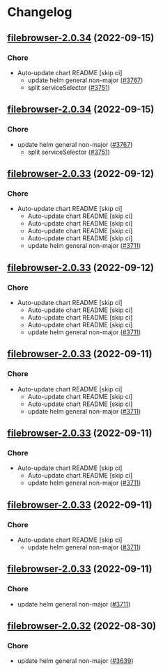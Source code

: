 # Changelog



## [filebrowser-2.0.34](https://github.com/truecharts/charts/compare/filebrowser-2.0.33...filebrowser-2.0.34) (2022-09-15)

### Chore

- Auto-update chart README [skip ci]
  - update helm general non-major ([#3767](https://github.com/truecharts/charts/issues/3767))
  - split serviceSelector ([#3751](https://github.com/truecharts/charts/issues/3751))




## [filebrowser-2.0.34](https://github.com/truecharts/charts/compare/filebrowser-2.0.33...filebrowser-2.0.34) (2022-09-15)

### Chore

- update helm general non-major ([#3767](https://github.com/truecharts/charts/issues/3767))
  - split serviceSelector ([#3751](https://github.com/truecharts/charts/issues/3751))




## [filebrowser-2.0.33](https://github.com/truecharts/charts/compare/filebrowser-2.0.32...filebrowser-2.0.33) (2022-09-12)

### Chore

- Auto-update chart README [skip ci]
  - Auto-update chart README [skip ci]
  - Auto-update chart README [skip ci]
  - Auto-update chart README [skip ci]
  - Auto-update chart README [skip ci]
  - update helm general non-major ([#3711](https://github.com/truecharts/charts/issues/3711))




## [filebrowser-2.0.33](https://github.com/truecharts/charts/compare/filebrowser-2.0.32...filebrowser-2.0.33) (2022-09-12)

### Chore

- Auto-update chart README [skip ci]
  - Auto-update chart README [skip ci]
  - Auto-update chart README [skip ci]
  - Auto-update chart README [skip ci]
  - update helm general non-major ([#3711](https://github.com/truecharts/charts/issues/3711))




## [filebrowser-2.0.33](https://github.com/truecharts/charts/compare/filebrowser-2.0.32...filebrowser-2.0.33) (2022-09-11)

### Chore

- Auto-update chart README [skip ci]
  - Auto-update chart README [skip ci]
  - Auto-update chart README [skip ci]
  - update helm general non-major ([#3711](https://github.com/truecharts/charts/issues/3711))




## [filebrowser-2.0.33](https://github.com/truecharts/charts/compare/filebrowser-2.0.32...filebrowser-2.0.33) (2022-09-11)

### Chore

- Auto-update chart README [skip ci]
  - Auto-update chart README [skip ci]
  - update helm general non-major ([#3711](https://github.com/truecharts/charts/issues/3711))




## [filebrowser-2.0.33](https://github.com/truecharts/charts/compare/filebrowser-2.0.32...filebrowser-2.0.33) (2022-09-11)

### Chore

- Auto-update chart README [skip ci]
  - update helm general non-major ([#3711](https://github.com/truecharts/charts/issues/3711))




## [filebrowser-2.0.33](https://github.com/truecharts/charts/compare/filebrowser-2.0.32...filebrowser-2.0.33) (2022-09-11)

### Chore

- update helm general non-major ([#3711](https://github.com/truecharts/charts/issues/3711))




## [filebrowser-2.0.32](https://github.com/truecharts/charts/compare/filebrowser-2.0.31...filebrowser-2.0.32) (2022-08-30)

### Chore

- update helm general non-major ([#3639](https://github.com/truecharts/charts/issues/3639))
